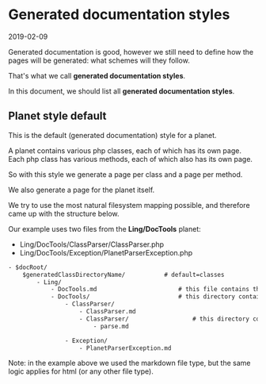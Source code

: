 Generated documentation styles
==============================
2019-02-09





Generated documentation is good, however we still need to define how the pages will be generated: what schemes
will they follow.

That's what we call **generated documentation styles**.



In this document, we should list all **generated documentation styles**. 








Planet style default
-------


This is the default (generated documentation) style for a planet.


A planet contains various php classes, each of which has its own page.
Each php class has various methods, each of which also has its own page.

So with this style we generate a page per class and a page per method.

We also generate a page for the planet itself.

We try to use the most natural filesystem mapping possible, and therefore came up with the structure below.

Our example uses two files from the **Ling/DocTools** planet:

- Ling/DocTools/ClassParser/ClassParser.php
- Ling/DocTools/Exception/PlanetParserException.php



```txt
- $docRoot/
    $generatedClassDirectoryName/           # default=classes
        - Ling/
            - DocTools.md                       # this file contains the planet general documentation (in this case DocTools)
            - DocTools/                         # this directory contains all the classes related to the planet (in this case DocTools)
                - ClassParser/
                    - ClassParser.md
                    - ClassParser/                  # this directory contains the (user defined) methods of this class
                        - parse.md

                - Exception/
                    - PlanetParserException.md
```

Note: in the example above we used the markdown file type, but the same logic applies for html (or any other file type).







